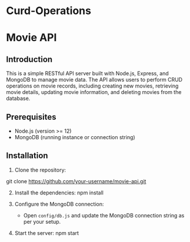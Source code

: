 # Curd-Operations
# Movie API

## Introduction

This is a simple RESTful API server built with Node.js, Express, and MongoDB to manage movie data. The API allows users to perform CRUD operations on movie records, including creating new movies, retrieving movie details, updating movie information, and deleting movies from the database.

## Prerequisites

- Node.js (version >= 12)
- MongoDB (running instance or connection string)

## Installation

1. Clone the repository:

git clone https://github.com/your-username/movie-api.git


2. Install the dependencies:
npm install


3. Configure the MongoDB connection:

   - Open `config/db.js` and update the MongoDB connection string as per your setup.

4. Start the server:
   npm start






